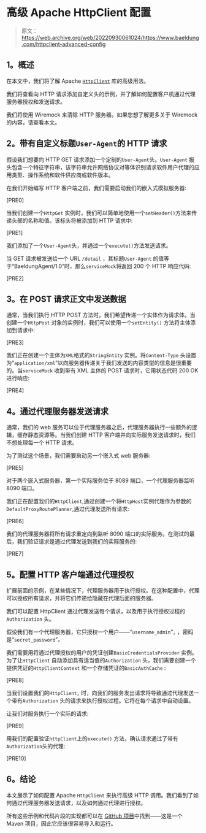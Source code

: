 # 高级 Apache HttpClient 配置

> 原文：<https://web.archive.org/web/20220930061024/https://www.baeldung.com/httpclient-advanced-config>

## **1。概述**

在本文中，我们将了解 Apache [`HttpClient`](https://web.archive.org/web/20220524035745/https://hc.apache.org/httpcomponents-client-5.1.x/examples.html) 库的高级用法。

我们将查看向 HTTP 请求添加自定义头的示例，并了解如何配置客户机通过代理服务器授权和发送请求。

我们将使用 Wiremock 来清除 HTTP 服务器。如果您想了解更多关于 Wiremock 的内容，请查看本文。

## **2。带有自定义标题`User-Agent`的 HTTP 请求**

假设我们想要向 HTTP GET 请求添加一个定制的`User-Agent`头。`User-Agent` 报头包含一个特征字符串，该字符串允许网络协议对等体识别请求软件用户代理的应用类型、操作系统和软件供应商或软件版本。

在我们开始编写 HTTP 客户端之前，我们需要启动我们的嵌入式模拟服务器:

[PRE0]

当我们创建一个`HttpGet` 实例时，我们可以简单地使用一个`setHeader()`方法来传递头部的名称和值。该标头将被添加到 HTTP 请求中:

[PRE1]

我们添加了一个`User-Agent`头，并通过一个`execute()`方法发送请求。

当 GET 请求被发送给一个 URL `/detail` ，其标题`User-Agent` 的值等于“BaeldungAgent/1.0”时，那么`serviceMock`将返回 200 个 HTTP 响应代码:

[PRE2]

## **3。在 POST 请求正文中发送数据**

通常，当我们执行 HTTP POST 方法时，我们希望传递一个实体作为请求体。当创建一个`HttpPost` 对象的实例时，我们可以使用一个`setEntity()` 方法将主体添加到请求中:

[PRE3]

我们正在创建一个主体为`XML`格式的`StringEntity` 实例。将`Content-Type` 头设置为“`application/xml`”以向服务器传递关于我们发送的内容类型的信息是很重要的。当`serviceMock` 收到带有 XML 主体的 POST 请求时，它用状态代码 200 OK 进行响应:

[PRE4]

## **4。通过代理服务器发送请求**

通常，我们的 web 服务可以位于代理服务器之后，代理服务器执行一些额外的逻辑，缓存静态资源等。当我们创建 HTTP 客户端并向实际服务发送请求时，我们不想处理每一个 HTTP 请求。

为了测试这个场景，我们需要启动另一个嵌入式 web 服务器:

[PRE5]

对于两个嵌入式服务器，第一个实际服务位于 8089 端口，一个代理服务器监听 8090 端口。

我们正在配置我们的`HttpClient`,通过创建一个将`HttpHost`实例代理作为参数的`DefaultProxyRoutePlanner`,通过代理发送所有请求:

[PRE6]

我们的代理服务器将所有请求重定向到监听 8090 端口的实际服务。在测试的最后，我们验证请求是通过代理发送到我们的实际服务的:

[PRE7]

## **5。配置 HTTP 客户端通过代理授权**

扩展前面的示例，在某些情况下，代理服务器用于执行授权。在这种配置中，代理可以授权所有请求，并将它们传递给隐藏在代理后面的服务器。

我们可以配置 HttpClient 通过代理发送每个请求，以及用于执行授权过程的`Authorization` 头。

假设我们有一个代理服务器，它只授权一个用户——“`username_admin`”`,` ，密码是“`secret_password`”*。*

我们需要用将通过代理授权的用户的凭证创建`BasicCredentialsProvider` 实例。为了让`HttpClient` 自动添加具有适当值的`Authorization` 头，我们需要创建一个提供凭证的`HttpClientContext` 和一个存储凭证的`BasicAuthCache` :

[PRE8]

当我们设置我们的`HttpClient,` 时，向我们的服务发出请求将导致通过代理发送一个带有`Authorization` 头的请求来执行授权过程。它将在每个请求中自动设置。

让我们对服务执行一个实际的请求:

[PRE9]

用我们的配置验证`httpClient`上的`execute()` 方法，确认请求通过了带有`Authorization`头的代理:

[PRE10]

## **6。结论**

本文展示了如何配置 Apache `HttpClient` 来执行高级 HTTP 调用。我们看到了如何通过代理服务器发送请求，以及如何通过代理进行授权。

所有这些示例和代码片段的实现都可以在 [GitHub 项目](https://web.archive.org/web/20220524035745/https://github.com/eugenp/tutorials/tree/master/apache-httpclient)中找到——这是一个 Maven 项目，因此它应该很容易导入和运行。